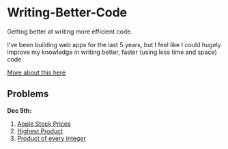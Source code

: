 # Writing-Better-Code
Getting better at writing more efficient code. 

I've been building web apps for the last 5 years, but I feel like I could hugely improve my knowledge in writing better, faster (using less time and space) code. 

[More about this here](https://dev.to/arjunrajkumar/writing-more-efficient-code-1imb)


## Problems

__Dec 5th:__ 
1. [Apple Stock Prices](https://github.com/arjunrajkumar/Writing-Better-Code/blob/master/apple_stock_prices.rb)
2. [Highest Product](https://github.com/arjunrajkumar/Writing-Better-Code/blob/master/highest_product.rb)
3. [Product of every integer](https://github.com/arjunrajkumar/Writing-Better-Code/blob/master/product_of_every_integer.rb)